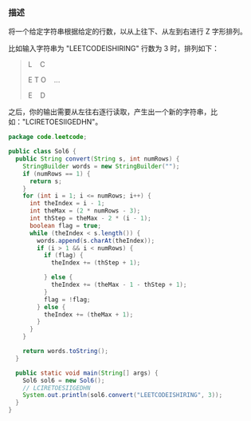 ### 描述
将一个给定字符串根据给定的行数，以从上往下、从左到右进行 Z 字形排列。

比如输入字符串为 "LEETCODEISHIRING" 行数为 3 时，排列如下：
>
> L&nbsp;&nbsp;&nbsp;&nbsp;C
> 
> E&nbsp;T&nbsp;O &nbsp;&nbsp; ...
> 
> E&nbsp;&nbsp;&nbsp;&nbsp;D
> 
之后，你的输出需要从左往右逐行读取，产生出一个新的字符串，比如："LCIRETOESIIGEDHN"。

```java
package code.leetcode;

public class Sol6 {
  public String convert(String s, int numRows) {
    StringBuilder words = new StringBuilder("");
    if (numRows == 1) {
      return s;
    }
    for (int i = 1; i <= numRows; i++) {
      int theIndex = i - 1;
      int theMax = (2 * numRows - 3);
      int thStep = theMax - 2 * (i - 1);
      boolean flag = true;
      while (theIndex < s.length()) {
        words.append(s.charAt(theIndex));
        if (i > 1 && i < numRows) {
          if (flag) {
            theIndex += (thStep + 1);

          } else {
            theIndex += (theMax - 1 - thStep + 1);
          }
          flag = !flag;
        } else {
          theIndex += (theMax + 1);
        }
      }
    }

    return words.toString();
  }

  public static void main(String[] args) {
    Sol6 sol6 = new Sol6();
    // LCIRETOESIIGEDHN
    System.out.println(sol6.convert("LEETCODEISHIRING", 3));
  }
}

```

